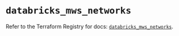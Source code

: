 # `databricks_mws_networks`

Refer to the Terraform Registry for docs: [`databricks_mws_networks`](https://registry.terraform.io/providers/databricks/databricks/1.54.0/docs/resources/mws_networks).
